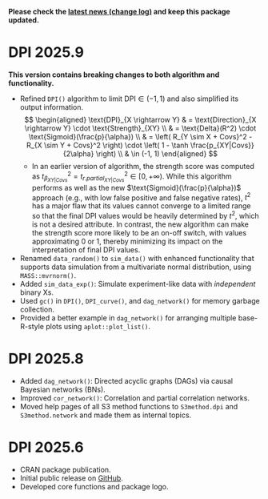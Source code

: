**Please check the [latest news (change log)](https://psychbruce.github.io/DPI/news/index.html) and keep this package updated.**

# DPI 2025.9

**This version contains breaking changes to both algorithm and functionality.**

-   Refined `DPI()` algorithm to limit $\text{DPI} \in (-1, 1)$ and also simplified its output information. $$
    \begin{aligned}
    \text{DPI}_{X \rightarrow Y}
    & = \text{Direction}_{X \rightarrow Y} \cdot \text{Strength}_{XY} \\
    & = \text{Delta}(R^2) \cdot \text{Sigmoid}(\frac{p}{\alpha}) \\
    & = \left( R_{Y \sim X + Covs}^2 - R_{X \sim Y + Covs}^2 \right) \cdot \left( 1 - \tanh \frac{p_{XY|Covs}}{2\alpha} \right) \\
    & \in (-1, 1)
    \end{aligned}
    $$
    -   In an earlier version of algorithm, the strength score was computed as $t_{\beta_{XY|Covs}}^2 = t_{r.partial_{XY|Covs}}^2 \in [0, +\infty)$. While this algorithm performs as well as the new $\text{Sigmoid}(\frac{p}{\alpha})$ approach (e.g., with low false positive and false negative rates), $t^2$ has a major flaw that its values cannot converge to a limited range so that the final DPI values would be heavily determined by $t^2$, which is not a desired attribute. In contrast, the new algorithm can make the strength score more likely to be an on-off switch, with values approximating 0 or 1, thereby minimizing its impact on the interpretation of final DPI values.
-   Renamed `data_random()` to `sim_data()` with enhanced functionality that supports data simulation from a multivariate normal distribution, using `MASS::mvrnorm()`.
-   Added `sim_data_exp()`: Simulate experiment-like data with *independent* binary Xs.
-   Used `gc()` in `DPI()`, `DPI_curve()`, and `dag_network()` for memory garbage collection.
-   Provided a better example in `dag_network()` for arranging multiple base-R-style plots using `aplot::plot_list()`.

# DPI 2025.8

-   Added `dag_network()`: Directed acyclic graphs (DAGs) via causal Bayesian networks (BNs).
-   Improved `cor_network()`: Correlation and partial correlation networks.
-   Moved help pages of all S3 method functions to `S3method.dpi` and `S3method.network` and made them as internal topics.

# DPI 2025.6

-   CRAN package publication.
-   Initial public release on [GitHub](https://github.com/psychbruce/DPI).
-   Developed core functions and package logo.
